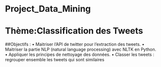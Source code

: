 # Project_Data_Mining
# Thème:Classification des Tweets 

##Objectifs :
• Maitriser l’API de twitter pour l’extraction des tweets.
• Maitriser la partie NLP (natural language processing) avec NLTK en Python.
• Appliquer les principes de nettoyage des données.
• Classer les tweets : regrouper ensemble les tweets qui sont similaires
